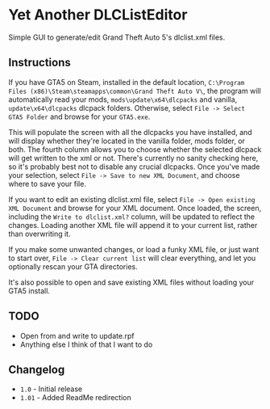 # Yet Another DLCListEditor #

Simple GUI to generate/edit Grand Theft Auto 5's dlclist.xml files.

## Instructions ##

If you have GTA5 on Steam, installed in the default location, `C:\Program Files (x86)\Steam\steamapps\common\Grand Theft Auto V\`,
the program will automatically read your mods, `mods\update\x64\dlcpacks` and vanilla, `update\x64\dlcpacks`
dlcpack folders. Otherwise, select `File -> Select GTA5 Folder` and browse for your `GTA5.exe`.

This will populate the screen with all the dlcpacks you have installed, and will display whether they're located
in the vanilla folder, mods folder, or both. The fourth column allows you to choose whether the selected dlcpack
will get written to the xml or not. There's currently no sanity checking here, so it's probably best not to disable
any crucial dlcpacks. Once you've made your selection, select `File -> Save to new XML Document`, and choose where to save your file.

If you want to edit an existing dlclist.xml file, select `File -> Open existing XML Document` and browse for your XML document.
Once loaded, the screen, including the `Write to dlclist.xml?` column, will be updated to reflect the changes.
Loading another XML file will append it to your current list, rather than overwriting it.

If you make some unwanted changes, or load a funky XML file, or just want to start over,
 `File -> Clear current list` will clear everything, and let you optionally rescan your GTA directories.

It's also possible to open and save existing XML files without loading your GTA5 install.

## TODO ##

* Open from and write to update.rpf
* Anything else I think of that I want to do

## Changelog ##

* `1.0` - Initial release
* `1.01` - Added ReadMe redirection
